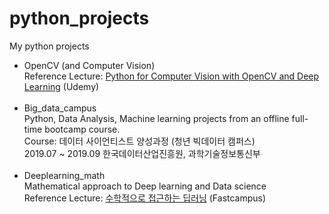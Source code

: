 # python_projects
My python projects

<ul>
<li>
  OpenCV (and Computer Vision)<br>
  Reference Lecture: <a href="https://www.udemy.com/course/python-for-computer-vision-with-opencv-and-deep-learning/">Python for Computer Vision with OpenCV and Deep Learning</a> (Udemy)
  </li><br>

<li>
  Big_data_campus<br>
  Python, Data Analysis, Machine learning projects from an offline full-time bootcamp course. <br>
  Course: 데이터 사이언티스트 양성과정 (청년 빅데이터 캠퍼스)<br>
  2019.07 ~ 2019.09 한국데이터산업진흥원, 과학기술정보통신부
  </li><br>
  
 <li>
  Deeplearning_math<br>
  Mathematical approach to Deep learning and Data science<br>
  Reference Lecture: <a href="https://www.fastcampus.co.kr/data_online_mathdeep">수학적으로 접근하는 딥러닝</a> (Fastcampus)
  </li>
 

</ul>
